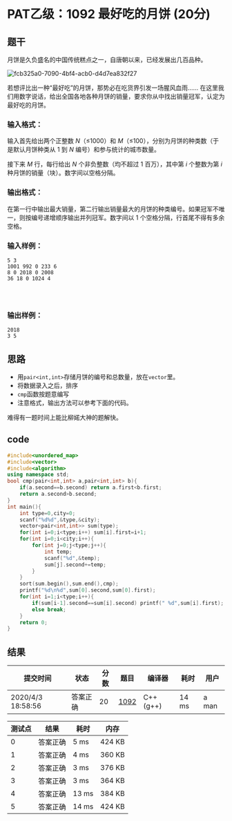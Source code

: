 # PAT乙级：**1092** **最好吃的月饼** (20分)

## 题干

月饼是久负盛名的中国传统糕点之一，自唐朝以来，已经发展出几百品种。

![fcb325a0-7090-4bf4-acb0-d4d7ea832f27](https://raw.githubusercontent.com/HYBB-rash/cnBlogs/master/img/20200403195054.jpg)

若想评比出一种“最好吃”的月饼，那势必在吃货界引发一场腥风血雨…… 在这里我们用数字说话，给出全国各地各种月饼的销量，要求你从中找出销量冠军，认定为最好吃的月饼。

### 输入格式：

输入首先给出两个正整数 *N*（≤1000）和 *M*（≤100），分别为月饼的种类数（于是默认月饼种类从 1 到 *N* 编号）和参与统计的城市数量。

接下来 *M* 行，每行给出 *N* 个非负整数（均不超过 1 百万），其中第 *i* 个整数为第 *i* 种月饼的销量（块）。数字间以空格分隔。

### 输出格式：

在第一行中输出最大销量，第二行输出销量最大的月饼的种类编号。如果冠军不唯一，则按编号递增顺序输出并列冠军。数字间以 1 个空格分隔，行首尾不得有多余空格。

### 输入样例：

```in
5 3
1001 992 0 233 6
8 0 2018 0 2008
36 18 0 1024 4

      
    
```

### 输出样例：

```out
2018
3 5
```

## 思路

* 用`pair<int,int>`存储月饼的编号和总数量，放在`vector`里。
* 将数据录入之后，排序
* `cmp`函数按题意编写
* 注意格式，输出方法可以参考下面的代码。

难得有一题时间上能比柳婼大神的题解快。

## code

```c++
#include<unordered_map>
#include<vector>
#include<algorithm>
using namespace std;
bool cmp(pair<int,int> a,pair<int,int> b){
	if(a.second==b.second) return a.first<b.first;
	return a.second>b.second;
}
int main(){
	int type=0,city=0;
	scanf("%d%d",&type,&city);
	vector<pair<int,int>> sum(type);
	for(int i=0;i<type;i++) sum[i].first=i+1;
	for(int i=0;i<city;i++){
		for(int j=0;j<type;j++){
			int temp;
			scanf("%d",&temp);
			sum[j].second+=temp;
		}
	}
	sort(sum.begin(),sum.end(),cmp);
	printf("%d\n%d",sum[0].second,sum[0].first);
	for(int i=1;i<type;i++){
		if(sum[i-1].second==sum[i].second) printf(" %d",sum[i].first);
		else break;
	}
	return 0;
}
```

## 结果

| 提交时间          | 状态     | 分数 | 题目                                                         | 编译器    | 耗时  | 用户  |
| ----------------- | -------- | ---- | ------------------------------------------------------------ | --------- | ----- | ----- |
| 2020/4/3 18:58:56 | 答案正确 | 20   | [1092](https://pintia.cn/problem-sets/994805260223102976/problems/1071785779399028736) | C++ (g++) | 14 ms | a man |

| 测试点 | 结果     | 耗时  | 内存   |
| ------ | -------- | ----- | ------ |
| 0      | 答案正确 | 5 ms  | 424 KB |
| 1      | 答案正确 | 4 ms  | 360 KB |
| 2      | 答案正确 | 3 ms  | 376 KB |
| 3      | 答案正确 | 3 ms  | 364 KB |
| 4      | 答案正确 | 13 ms | 384 KB |
| 5      | 答案正确 | 14 ms | 424 KB |

